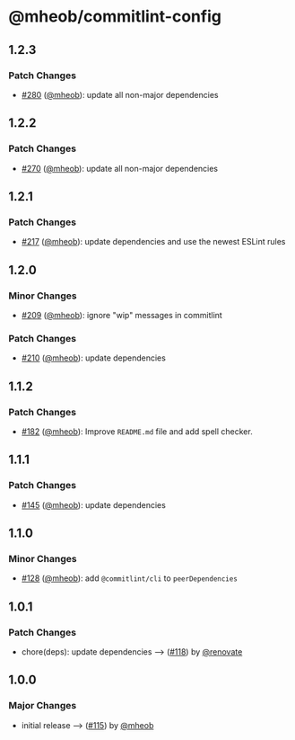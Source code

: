 # @mheob/commitlint-config

## 1.2.3

### Patch Changes

- [#280](https://github.com/mheob/config/pull/280) ([@mheob](https://github.com/mheob)): update all non-major dependencies

## 1.2.2

### Patch Changes

- [#270](https://github.com/mheob/config/pull/270) ([@mheob](https://github.com/mheob)): update all non-major dependencies

## 1.2.1

### Patch Changes

- [#217](https://github.com/mheob/config/pull/217) ([@mheob](https://github.com/mheob)): update dependencies and use the newest ESLint rules

## 1.2.0

### Minor Changes

- [#209](https://github.com/mheob/config/pull/209) ([@mheob](https://github.com/mheob)): ignore "wip" messages in commitlint

### Patch Changes

- [#210](https://github.com/mheob/config/pull/210) ([@mheob](https://github.com/mheob)): update dependencies

## 1.1.2

### Patch Changes

- [#182](https://github.com/mheob/config/pull/182) ([@mheob](https://github.com/mheob)): Improve `README.md` file and add spell checker.

## 1.1.1

### Patch Changes

- [#145](https://github.com/mheob/config/pull/145) ([@mheob](https://github.com/mheob)): update dependencies

## 1.1.0

### Minor Changes

- [#128](https://github.com/mheob/config/pull/128) ([@mheob](https://github.com/mheob)): add `@commitlint/cli` to `peerDependencies`

## 1.0.1

### Patch Changes

- chore(deps): update dependencies --> ([#118](https://github.com/mheob/config/pull/118)) by [@renovate](https://github.com/apps/renovate)

## 1.0.0

### Major Changes

- initial release --> ([#115](https://github.com/mheob/config/pull/115)) by [@mheob](https://github.com/mheob)
